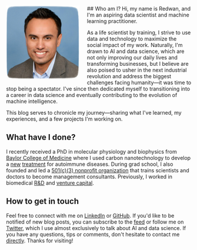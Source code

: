 <img src="/images/profile.jpg" align="left" height="200" style="padding-right:20px; padding-bottom:5px">
## Who am I?
Hi, my name is Redwan, and I'm an aspiring data scientist and machine learning practitioner.

As a life scientist by training, I strive to use data and technology to maximize the social impact of my work. Naturally, I'm drawn to AI and data science, which are not only improving our daily lives and transforming businesses, but I believe are also poised to usher in the next industrial revolution and address the biggest challenges facing humanity&mdash;it was time to stop being a spectator. I've since then dedicated myself to transitioning into a career in data science and eventually contributing to the evolution of machine intelligence.

This blog serves to chronicle my journey&mdash;sharing what I've learned, my experiences, and a few projects I'm working on.

## What have I done?
I recently received a PhD in molecular physiology and biophysics from [Baylor College of Medicine](https://www.bcm.edu/research/labs/christine-beeton) where I used carbon nanotechnology to develop a [new](https://www.bcm.edu/news/molecular-physiology-and-biophysics/nanoparticle-therapy-for-autoimmune-disease) [treatment](http://www.nature.com/articles/srep33808) for autoimmune diseases. During grad school, I also founded and led a [501(c)(3) nonprofit organization](http://medcenterconsulting.com) that trains scientists and doctors to become management consultants. Previously, I worked in biomedical [R&D](https://www.canon-biomedical.com) and [venture capital](http://fannininnovation.com).

## How to get in touch
Feel free to connect with me on [LinkedIn](https://www.linkedin.com/in/redwanhuq) or [GitHub](https://github.com/redwanhuq). If you'd like to be notified of new blog posts, you can subscribe to the [feed](http://inmachineswetrust.com/rss.xml) or follow me on [Twitter](https://twitter.com/redwanhuq), which I use almost exclusively to talk about AI and data science. If you have any questions, tips or comments, don't hesitate to contact me [directly](mailto:redwanhuq@gmail.com). Thanks for visiting!